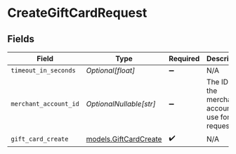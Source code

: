 # CreateGiftCardRequest


## Fields

| Field                                                   | Type                                                    | Required                                                | Description                                             |
| ------------------------------------------------------- | ------------------------------------------------------- | ------------------------------------------------------- | ------------------------------------------------------- |
| `timeout_in_seconds`                                    | *Optional[float]*                                       | :heavy_minus_sign:                                      | N/A                                                     |
| `merchant_account_id`                                   | *OptionalNullable[str]*                                 | :heavy_minus_sign:                                      | The ID of the merchant account to use for this request. |
| `gift_card_create`                                      | [models.GiftCardCreate](../models/giftcardcreate.md)    | :heavy_check_mark:                                      | N/A                                                     |